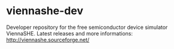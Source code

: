viennashe-dev
==============

Developer repository for the free semiconductor device simulator ViennaSHE.
Latest releases and more informations: http://viennashe.sourceforge.net/

